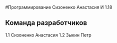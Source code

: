 #Программирование
Сизоненко Анастасия И 1.18
## Команда разработчиков
1.1 Сизоненко Анастасия
1.2 Зыкин Петр
